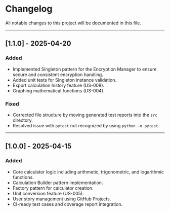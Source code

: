 # Changelog

All notable changes to this project will be documented in this file.

---

## [1.1.0] - 2025-04-20
### Added
- Implemented Singleton pattern for the Encryption Manager to ensure secure and consistent encryption handling.
- Added unit tests for Singleton instance validation.
- Export calculation history feature (US-008).
- Graphing mathematical functions (US-004).

### Fixed
- Corrected file structure by moving generated test reports into the `src` directory.
- Resolved issue with `pytest` not recognized by using `python -m pytest`.

---

## [1.0.0] - 2025-04-15
### Added
- Core calculator logic including arithmetic, trigonometric, and logarithmic functions.
- Calculation Builder pattern implementation.
- Factory pattern for calculator creation.
- Unit conversion feature (US-005).
- User story management using GitHub Projects.
- CI-ready test cases and coverage report integration.

